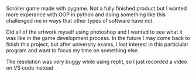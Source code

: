 Scroller game made with pygame. Not a fully finished product but I wanted more experance with 
OOP in python and doing something like this challenged me in ways that other types of software have not.

Did all of the artwork myself using photoshop and I wanted to see what it was like in the game development process.
In the future I may come back to finish this project, but after university exams, i lost interest in this particiular 
program and want to focus my time on something else. 

The resolution was very buggy while using replit, so I just recorded a video on VS code instead

